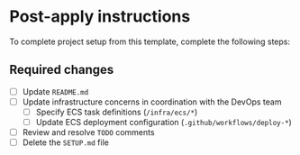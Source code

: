 # Post-apply instructions

To complete project setup from this template, complete the following steps:

## Required changes

- [ ] Update `README.md`
- [ ] Update infrastructure concerns in coordination with the DevOps team
    - [ ] Specify ECS task definitions (`/infra/ecs/*`)
    - [ ] Update ECS deployment configuration (`.github/workflows/deploy-*`)
- [ ] Review and resolve `TODO` comments
- [ ] Delete the `SETUP.md` file
